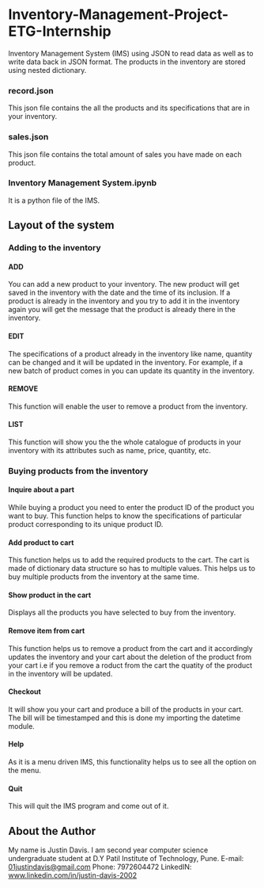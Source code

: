 # Inventory-Management-Project-ETG-Internship
Inventory Management System (IMS) using JSON to read data as well as to write data back in JSON format. The products in the inventory are stored using nested dictionary. 

### record.json
This json file contains the all the products and its specifications that are in your inventory.

### sales.json
This json file contains the total amount of sales you have made on each product.

### Inventory Management System.ipynb
It is a python file of the IMS. 

## Layout of the system
### Adding to the inventory
#### ADD
You can add a new product to your inventory. The new product will get saved in the inventory with the date and the time of its inclusion. If a product is already in the inventory and you try to add it in the inventory again you will get the message that the product is already there in the inventory.

#### EDIT
The specifications of a product already in the inventory like name, quantity can be changed and it will be updated in the inventory. For example, if a new batch of product comes in you can update its quantity in the inventory.

#### REMOVE
This function will enable the user to remove a product from the inventory.

#### LIST
This function will show you the the whole catalogue of products in your inventory with its attributes such as name, price, quantity, etc.

### Buying products from the inventory
#### Inquire about a part
While buying a product you need to enter the product ID of the product you want to buy. This function helps to know the specifications of particular product corresponding to its unique product ID.

#### Add  product to cart
This function helps us to add the required products to the cart. The cart is made of dictionary data structure so has to multiple values. This helps us to buy multiple products from the inventory at the same time.

#### Show product in the cart
Displays all the products you have selected to buy from the inventory.

#### Remove item from cart
This function helps us to remove a product from the cart and it accordingly updates the inventory and your cart about the deletion of the product from your cart i.e if you remove a roduct from the cart the quatity of the product in the inventory will be updated.

#### Checkout
It will show you your cart and produce a bill of the products in your cart. The bill will be timestamped and this is done my importing the datetime module.

#### Help
As it is a menu driven IMS, this functionality helps us to see all the option on the menu.

#### Quit 
This will quit the IMS program and come out of it.

## About the Author
My name is Justin Davis. I am second year computer science undergraduate student at D.Y Patil Institute of Technology, Pune.
E-mail: 01justindavis@gmail.com
Phone: 7972604472
LinkedIN: www.linkedin.com/in/justin-davis-2002

